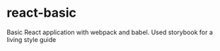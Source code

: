 # react-basic
Basic React application with webpack and babel. Used storybook for a living style guide
